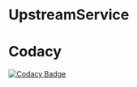 # UpstreamService

# Codacy

[![Codacy Badge](https://api.codacy.com/project/badge/Grade/57ec6043d1c640b691e959fb9e9c2f99)](https://www.codacy.com/app/Sashi18/UpstreamService?utm_source=github.com&amp;utm_medium=referral&amp;utm_content=Sashi18/UpstreamService&amp;utm_campaign=Badge_Grade)
